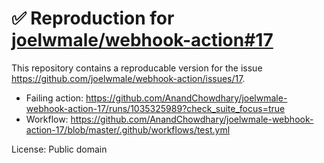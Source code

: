 # ✅ Reproduction for [joelwmale/webhook-action#17](https://github.com/joelwmale/webhook-action/issues/17)

This repository contains a reproducable version for the issue https://github.com/joelwmale/webhook-action/issues/17.

- Failing action: https://github.com/AnandChowdhary/joelwmale-webhook-action-17/runs/1035325989?check_suite_focus=true
- Workflow: https://github.com/AnandChowdhary/joelwmale-webhook-action-17/blob/master/.github/workflows/test.yml

License: Public domain
